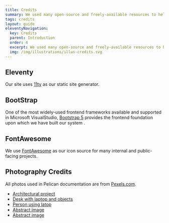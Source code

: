 ```yaml
---
title: Credits
summary: We used many open-source and freely-available resources to help us deliver this quickly and reliably. 
tags: credits
layout: guide
eleventyNavigation:
  key: Credits
  parent: Introduction
  order: 4
  excerpt: We used many open-source and freely-available resources to help us deliver this quickly and reliably.
  img: /img/illustrations/illus-credits.svg
---
```


## Eleventy
Our site uses [11ty](https://www.11ty.dev/) as our static site generator.  

## BootStrap
One of the most widely-used frontend frameworks available and supported in Microsoft VisualStudio, [Bootstrap 5](https://getbootstrap.com/) provides the frontend foundation upon which we have built our system .

## FontAwesome
We use [FontAwesome](https://fontawesome.com/) as our icon source for many internal and public-facing projects.

## Photography Credits

All photos used in Pelican documentation are from [Pexels.com](https://pexels.com).

- [Architectural project](https://www.pexels.com/photo/architecture-blocks-blue-sky-bridge-275030/)
- [Desk with laptop and objects](https://www.pexels.com/photo/macbook-pro-on-brown-wooden-table-2312369/)
- [Person using latop](https://www.pexels.com/photo/person-in-white-long-sleeve-shirt-using-macbook-pro-5077047/)
- [Abstract image ](https://www.pexels.com/photo/abstract-painting-2156881/)
- [Abstract image ](https://www.pexels.com/photo/close-up-photo-of-blue-liquid-2317711/)
